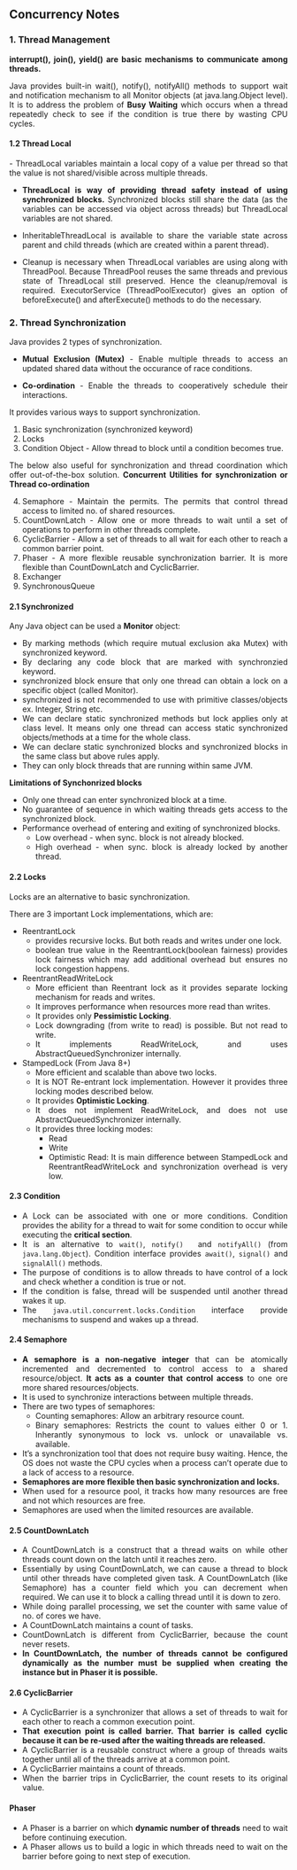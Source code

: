 <div style="text-align: justify">
<H2>Concurrency Notes</H2>


<H3><B>1. Thread Management</B></H3>

<B>interrupt(), join(), yield() are basic mechanisms to communicate among threads.</B>

Java provides built-in wait(), notify(), notifyAll() methods to support wait and notification mechanism to all Monitor objects (at java.lang.Object level). It is to address the problem of <B>Busy Waiting</B> which occurs when a thread repeatedly check to see if the condition is true there by wasting CPU cycles. 

<H4><B>1.2 Thread Local</B></H4>
- ThreadLocal variables maintain a local copy of a value per thread so that the value is not shared/visible across multiple threads.

- <B>ThreadLocal is way of providing thread safety instead of using synchronized blocks.</B> Synchronized blocks still share the data (as the variables can be accessed via object across threads) but ThreadLocal variables are not shared.

- InheritableThreadLocal is available to share the variable state across parent and child threads (which are created within a parent thread).

- Cleanup is necessary when ThreadLocal variables are using along with ThreadPool. Because ThreadPool reuses the same threads and previous state of ThreadLocal still preserved. Hence the cleanup/removal is required. ExecutorService (ThreadPoolExecutor) gives an option of beforeExecute() and afterExecute() methods to do the necessary.

<H3><B>2. Thread Synchronization</B></H3>

Java provides 2 types of synchronization.

- <B>Mutual Exclusion (Mutex)</B> - Enable multiple threads to access an updated shared data without the occurance of race conditions. 

- <B>Co-ordination</B> - Enable the threads to cooperatively schedule their interactions.

It provides various ways to support synchronization.

1. Basic synchronization (synchronized keyword)
2. Locks
3. Condition Object - Allow thread to block until a condition becomes true.

The below also useful for synchronization and thread coordination which offer out-of-the-box solution.
<B>Concurrent Utilities for synchronization or Thread co-ordination</B>

4. Semaphore - Maintain the permits. The permits that control thread access to limited no. of shared resources.
5. CountDownLatch - Allow one or more threads to wait until a set of operations to perform in other threads complete.
6. CyclicBarrier - Allow a set of threads to all wait for each other to reach a common barrier point.
7. Phaser - A more flexible reusable synchronization barrier. It is more flexible than CountDownLatch and CyclicBarrier.
8. Exchanger
9. SynchronousQueue

<H4><B>2.1 Synchronized</B></H4>

Any Java object can be used a <B>Monitor</B> object:

- By marking methods (which require mutual exclusion aka Mutex) with synchronized keyword.
- By declaring any code block that are marked with synchronzied keyword.
- synchronized block ensure that only one thread can obtain a lock on a specific object (called Monitor).
- synchronized is not recommended to use with primitive classes/objects ex. Integer, String etc.
- We can declare static synchronized methods but lock applies only at class level. It means only one thread can access static synchronized objects/methods at a time for the whole class.
- We can declare static synchronized blocks and synchronized blocks in the same class but above rules apply.
- They can only block threads that are running within same JVM.

<B>Limitations of Synchonrized blocks</B>
- Only one thread can enter synchronized block at a time.
- No guarantee of sequence in which waiting threads gets access to the synchronized block.
- Performance overhead of entering and exiting of synchronized blocks.
    - Low overhead  - when sync. block is not already blocked.
    - High overhead - when sync. block is already locked by another thread. 

<H4><B>2.2 Locks</B></H4>

Locks are an alternative to basic synchronization.

There are 3 important Lock implementations, which are:
- ReentrantLock 
    - provides recursive locks. But both reads and writes under one lock.
    - boolean true value in the ReentrantLock(boolean fairness) provides lock fairness which may add additional overhead but ensures no lock congestion happens.
- ReentrantReadWriteLock 
    - More efficient than Reentrant lock as it provides separate locking mechanism for reads and writes. 
    - It improves performance when resources more read than writes.
    - It provides only <B>Pessimistic Locking</B>.
    - Lock downgrading (from write to read) is possible. But not read to write.
    - It implements ReadWriteLock, and uses AbstractQueuedSynchronizer internally.
- StampedLock (From Java 8+) 
    - More efficient and scalable than above two locks.
    - It is NOT Re-entrant lock implementation. However it provides three locking modes described below.
    - It provides <B>Optimistic Locking</B>.
    - It does not implement ReadWriteLock, and does not use AbstractQueuedSynchronizer internally.
    - It provides three locking modes:
        - Read
        - Write
        - Optimistic Read: It is main difference between StampedLock and ReentrantReadWriteLock and synchronization overhead is very low.
    
<H4><B>2.3 Condition</B></H4>

- A Lock can be associated with one or more conditions. Condition provides the ability for a thread to wait for some condition to occur while executing the <B>critical section</B>.
- It is an alternative to `wait()`, `notify() ` and `notifyAll()` (from `java.lang.Object`). Condition interface provides `await()`, `signal()` and `signalAll()` methods.
- The purpose of conditions is to allow threads to have control of a lock and check whether a condition is true or not. 
- If the condition is false, thread will be suspended until another thread wakes it up.
- The `java.util.concurrent.locks.Condition` interface provide mechanisms to suspend and wakes up a thread.

<H4><B>2.4 Semaphore</B></H4>

- <B>A semaphore is a non-negative integer</B> that can be atomically incremented and decremented to control access to a shared resource/object. <B>It acts as a counter that control access</B> to one ore more shared resources/objects.
- It is used to synchronize interactions between multiple threads.
- There are two types of semaphores:
    - Counting semaphores: Allow an arbitrary resource count.
    - Binary semaphores: Restricts the count to values either 0 or 1. Inherantly synonymous to lock vs. unlock or unavailable vs. available.
- It’s a synchronization tool that does not require busy waiting. Hence, the OS does not waste the CPU cycles when a process can’t operate due to a lack of access to a resource.
- <B>Semaphores are more flexible then basic synchronization and locks.</B>
- When used for a resource pool, it tracks how many resources are free and not which resources are free.
- Semaphores are used when the limited resources are available.

<H4><B>2.5 CountDownLatch</B></H4>

- A CountDownLatch is a construct that a thread waits on while other threads count down on the latch until it reaches zero.
- Essentially by using CountDownLatch, we can cause a thread to block until other threads have completed given task. A CountDownLatch (like Semaphore) has a counter field which you can decrement when required. We can use it to block a calling thread until it is down to zero.
- While doing parallel processing, we set the counter with same value of no. of cores we have.
- A CountDownLatch maintains a count of tasks.
- CountDownLatch is different from CyclicBarrier, because the count never resets.
- <B>In CountDownLatch, the number of threads cannot be configured dynamically as the number must be supplied when creating the instance but in Phaser it is possible.</B>

<H4><B>2.6 CyclicBarrier</B></H4>

- A CyclicBarrier is a synchronizer that allows a set of threads to wait for each other to reach a common execution point.
- <B>That execution point is called barrier. That barrier is called cyclic because it can be re-used after the waiting threads are released.</B>
- A CyclicBarrier is a reusable construct where a group of threads waits together until all of the threads arrive at a common point.
- A CyclicBarrier maintains a count of threads.
- When the barrier trips in CyclicBarrier, the count resets to its original value.


<H4><B>Phaser</B></H4>

- A Phaser is a barrier on which <B>dynamic number of threads</B> need to wait before continuing execution. 
- A Phaser allows us to build a logic in which threads need to wait on the barrier before going to next step of execution.
</div>